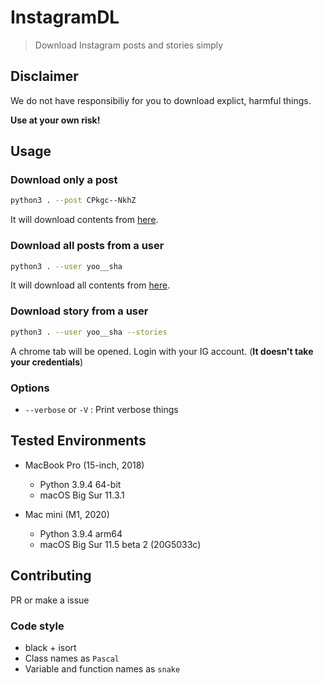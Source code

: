 # InstagramDL

> Download Instagram posts and stories simply

## Disclaimer

We do not have responsibiliy for you to download explict, harmful things.

**Use at your own risk!**

## Usage

### Download only a post
```bash
python3 . --post CPkgc--NkhZ
```

It will download contents from [here](https://www.instagram.com/p/CPkgc--NkhZ/).

### Download all posts from a user
```bash
python3 . --user yoo__sha
```

It will download all contents from [here](https://instagram.com/yoo__sha).

### Download story from a user
```bash
python3 . --user yoo__sha --stories
```

A chrome tab will be opened. Login with your IG account. (**It doesn't take your credentials**)

### Options

* `--verbose` or `-V` : Print verbose things

## Tested Environments

- MacBook Pro (15-inch, 2018)
  - Python 3.9.4 64-bit
  - macOS Big Sur 11.3.1

- Mac mini (M1, 2020)
  - Python 3.9.4 arm64
  - macOS Big Sur 11.5 beta 2 (20G5033c)


## Contributing

PR or make a issue

### Code style

* black + isort
* Class names as `Pascal`
* Variable and function names as `snake`
